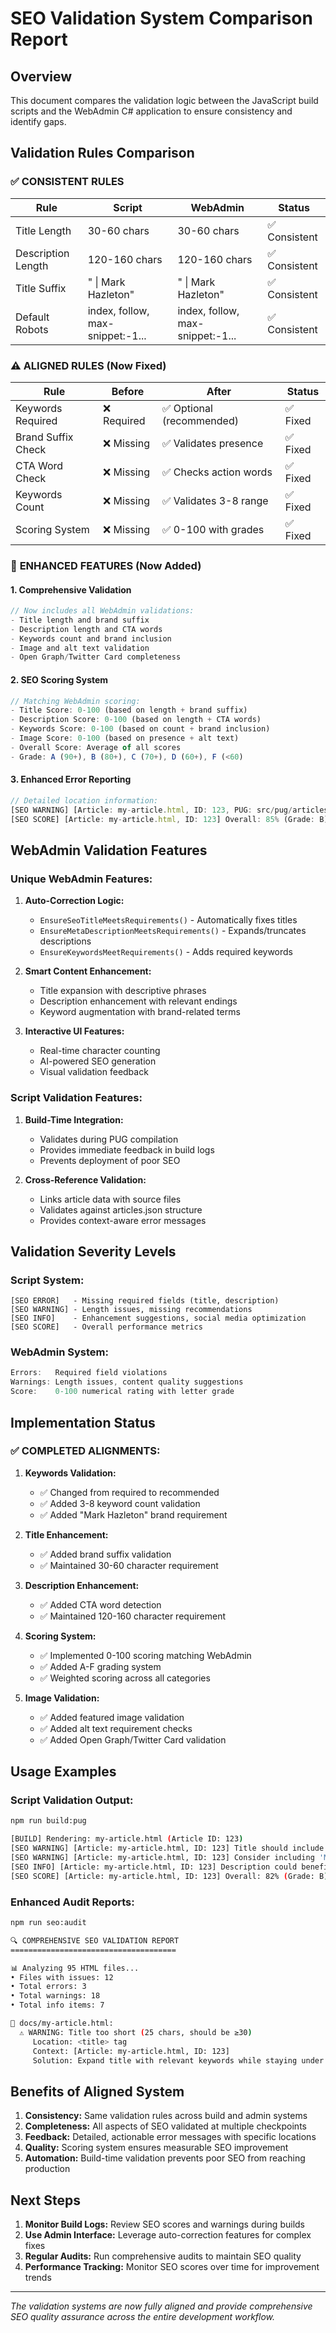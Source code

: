 # SEO Validation System Comparison Report

## Overview

This document compares the validation logic between the JavaScript build scripts and the WebAdmin C# application to ensure consistency and identify gaps.

## Validation Rules Comparison

### ✅ **CONSISTENT RULES**

| **Rule** | **Script** | **WebAdmin** | **Status** |
|----------|------------|--------------|------------|
| Title Length | 30-60 chars | 30-60 chars | ✅ Consistent |
| Description Length | 120-160 chars | 120-160 chars | ✅ Consistent |
| Title Suffix | " \| Mark Hazleton" | " \| Mark Hazleton" | ✅ Consistent |
| Default Robots | index, follow, max-snippet:-1... | index, follow, max-snippet:-1... | ✅ Consistent |

### ⚠️ **ALIGNED RULES** (Now Fixed)

| **Rule** | **Before** | **After** | **Status** |
|----------|------------|-----------|------------|
| Keywords Required | ❌ Required | ✅ Optional (recommended) | ✅ Fixed |
| Brand Suffix Check | ❌ Missing | ✅ Validates presence | ✅ Fixed |
| CTA Word Check | ❌ Missing | ✅ Checks action words | ✅ Fixed |
| Keywords Count | ❌ Missing | ✅ Validates 3-8 range | ✅ Fixed |
| Scoring System | ❌ Missing | ✅ 0-100 with grades | ✅ Fixed |

### 🔧 **ENHANCED FEATURES** (Now Added)

#### **1. Comprehensive Validation**

```javascript
// Now includes all WebAdmin validations:
- Title length and brand suffix
- Description length and CTA words
- Keywords count and brand inclusion
- Image and alt text validation
- Open Graph/Twitter Card completeness
```

#### **2. SEO Scoring System**

```javascript
// Matching WebAdmin scoring:
- Title Score: 0-100 (based on length + brand suffix)
- Description Score: 0-100 (based on length + CTA words)
- Keywords Score: 0-100 (based on count + brand inclusion)
- Image Score: 0-100 (based on presence + alt text)
- Overall Score: Average of all scores
- Grade: A (90+), B (80+), C (70+), D (60+), F (<60)
```

#### **3. Enhanced Error Reporting**

```javascript
// Detailed location information:
[SEO WARNING] [Article: my-article.html, ID: 123, PUG: src/pug/articles/my-article.pug] Title should include 'Mark Hazleton' brand suffix
[SEO SCORE] [Article: my-article.html, ID: 123] Overall: 85% (Grade: B) | Title: 90% | Description: 80% | Keywords: 85% | Images: 85%
```

## WebAdmin Validation Features

### **Unique WebAdmin Features:**

1. **Auto-Correction Logic:**
   - `EnsureSeoTitleMeetsRequirements()` - Automatically fixes titles
   - `EnsureMetaDescriptionMeetsRequirements()` - Expands/truncates descriptions
   - `EnsureKeywordsMeetRequirements()` - Adds required keywords

2. **Smart Content Enhancement:**
   - Title expansion with descriptive phrases
   - Description enhancement with relevant endings
   - Keyword augmentation with brand-related terms

3. **Interactive UI Features:**
   - Real-time character counting
   - AI-powered SEO generation
   - Visual validation feedback

### **Script Validation Features:**

1. **Build-Time Integration:**
   - Validates during PUG compilation
   - Provides immediate feedback in build logs
   - Prevents deployment of poor SEO

2. **Cross-Reference Validation:**
   - Links article data with source files
   - Validates against articles.json structure
   - Provides context-aware error messages

## Validation Severity Levels

### **Script System:**

```
[SEO ERROR]   - Missing required fields (title, description)
[SEO WARNING] - Length issues, missing recommendations
[SEO INFO]    - Enhancement suggestions, social media optimization
[SEO SCORE]   - Overall performance metrics
```

### **WebAdmin System:**

```csharp
Errors:   Required field violations
Warnings: Length issues, content quality suggestions
Score:    0-100 numerical rating with letter grade
```

## Implementation Status

### ✅ **COMPLETED ALIGNMENTS:**

1. **Keywords Validation:**
   - ✅ Changed from required to recommended
   - ✅ Added 3-8 keyword count validation
   - ✅ Added "Mark Hazleton" brand requirement

2. **Title Enhancement:**
   - ✅ Added brand suffix validation
   - ✅ Maintained 30-60 character requirement

3. **Description Enhancement:**
   - ✅ Added CTA word detection
   - ✅ Maintained 120-160 character requirement

4. **Scoring System:**
   - ✅ Implemented 0-100 scoring matching WebAdmin
   - ✅ Added A-F grading system
   - ✅ Weighted scoring across all categories

5. **Image Validation:**
   - ✅ Added featured image validation
   - ✅ Added alt text requirement checks
   - ✅ Added Open Graph/Twitter Card validation

## Usage Examples

### **Script Validation Output:**

```bash
npm run build:pug

[BUILD] Rendering: my-article.html (Article ID: 123)
[SEO WARNING] [Article: my-article.html, ID: 123] Title should include 'Mark Hazleton' brand suffix
[SEO WARNING] [Article: my-article.html, ID: 123] Consider including 'Mark Hazleton' in keywords for brand visibility
[SEO INFO] [Article: my-article.html, ID: 123] Description could benefit from action words like 'discover' or 'learn'
[SEO SCORE] [Article: my-article.html, ID: 123] Overall: 82% (Grade: B) | Title: 85% | Description: 75% | Keywords: 90% | Images: 80%
```

### **Enhanced Audit Reports:**

```bash
npm run seo:audit

🔍 COMPREHENSIVE SEO VALIDATION REPORT
=====================================

📊 Analyzing 95 HTML files...
• Files with issues: 12
• Total errors: 3
• Total warnings: 18
• Total info items: 7

📄 docs/my-article.html:
  ⚠️ WARNING: Title too short (25 chars, should be ≥30)
     Location: <title> tag
     Context: [Article: my-article.html, ID: 123]
     Solution: Expand title with relevant keywords while staying under 60 characters
```

## Benefits of Aligned System

1. **Consistency:** Same validation rules across build and admin systems
2. **Completeness:** All aspects of SEO validated at multiple checkpoints
3. **Feedback:** Detailed, actionable error messages with specific locations
4. **Quality:** Scoring system ensures measurable SEO improvement
5. **Automation:** Build-time validation prevents poor SEO from reaching production

## Next Steps

1. **Monitor Build Logs:** Review SEO scores and warnings during builds
2. **Use Admin Interface:** Leverage auto-correction features for complex fixes
3. **Regular Audits:** Run comprehensive audits to maintain SEO quality
4. **Performance Tracking:** Monitor SEO scores over time for improvement trends

---

*The validation systems are now fully aligned and provide comprehensive SEO quality assurance across the entire development workflow.*
